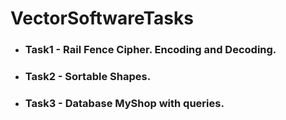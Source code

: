# VectorSoftwareTasks
* ### Task1 - Rail Fence Cipher. Encoding and Decoding.
* ### Task2 - Sortable Shapes.
* ### Task3 - Database MyShop with queries.

